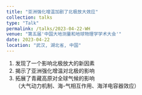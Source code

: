 ```yaml
---
title: "亚洲强化增温加剧了北极放大效应"
collection: talks
type: "Talk"
permalink: /talks/2023-04-22-WH
venue: "第五届'中国大地测量和地球物理学学术大会'"
date: 2023-04-22
location: "武汉, 湖北省, 中国"
---
```


1. 发现了一个影响北极放大的新因素  
2. 揭示了亚洲强化增温对北极的影响  
3. 拓展了青藏高原对全球气候的影响  
（大气动力机制、海-气相互作用、海洋电容器效应）
